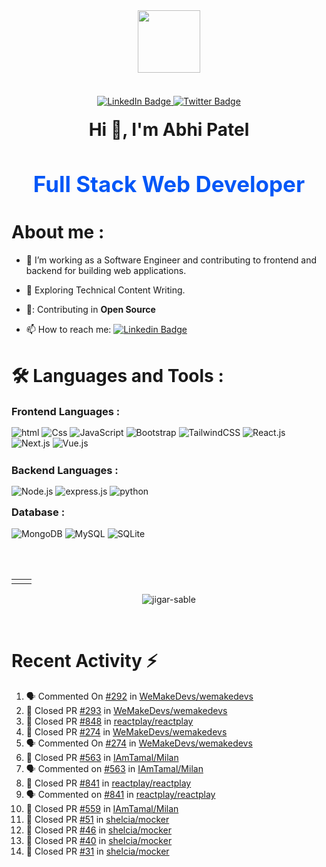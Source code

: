 <div id="header" align="center"> 
  <img src="https://i.postimg.cc/JncWVs8d/giphy-1-removebg-preview.png" width="100"/> 
</div> 
<br />
<div id="badges" align="center" style="margin-top:20px"> 
  <a href="https://www.linkedin.com/in/abhipatel001/"> 
    <img src="https://img.shields.io/badge/LinkedIn-blue?style=for-the-badge&logo=linkedin&logoColor=white" alt="LinkedIn Badge"/>
  </a> 
  <a href="https://twitter.com/AbhiPatel0001">
    <img src="https://img.shields.io/badge/Twitter-red?style=for-the-badge&logo=twitter&logoColor=white" alt="Twitter Badge"/>
  </a>
</div>
<h1 align="center" style="margin-top:20px">Hi 👋, I'm Abhi Patel </h1>
 
<h2 align="center" style="font-size:35px; color:#0357F7">Full Stack Web Developer</h2>

 
<h1>About me :</h1> 

- 🔭 I’m working as a Software Engineer and contributing to frontend and backend for building web applications. 

- 🌱 Exploring Technical Content Writing.

- 🤝: Contributing in <b>Open Source</b>

- 📫 How to reach me: [![Linkedin Badge](https://img.shields.io/badge/-linkedIn-blue?style=flat&logo=Linkedin&logoColor=white)](https://www.linkedin.com/in/abhipatel001/)

<h1 style="margin-top:40px"> 🛠️ Languages and Tools : </h1>

<h3 style="margin:15px 0px">Frontend Languages :</h3>
 
<div align="left" style="margin-bottom:25px">
  <img alt="html" src="https://img.shields.io/badge/Html-%23323330.svg?style=for-the-badge&logo=html5&logoColor=red"/>
  <img alt="Css" src="https://img.shields.io/badge/CSS-%23323330.svg?style=for-the-badge&logo=css3&logoColor=2862E9"/>
  <img alt="JavaScript" src="https://img.shields.io/badge/javascript-%23323330.svg?style=for-the-badge&logo=javascript&logoColor=EFD81D"/>
  <img alt="Bootstrap" src="https://img.shields.io/badge/bootstrap-%23323330.svg?style=for-the-badge&logo=bootstrap&logoColor=23563D7C"/>
  <img alt="TailwindCSS" src="https://img.shields.io/badge/Tailwind_CSS-%23323330.svg?style=for-the-badge&logo=tailwind-css&logoColor=23563D7C"/>
  <img alt="React.js" src="https://img.shields.io/badge/React.js-%23323330.svg?style=for-the-badge&logo=react&logoColor=23563D7C"/>
  <img alt="Next.js" src="https://img.shields.io/badge/Next.js-%23323330.svg?style=for-the-badge&logo=next.js&logoColor=23563D7C"/>
  <img alt="Vue.js" src="https://img.shields.io/badge/Vue.js-%23323330.svg?style=for-the-badge&logo=vue.js&logoColor=23563D7C"/>
</div>
<h3 style="margin:15px 0px">Backend Languages :</h3>

<div align="left" >
  <img alt="Node.js" src="https://img.shields.io/badge/Node.js-%23323330.svg?style=for-the-badge&logo=node.js&logoColor=green"/>
  <img alt="express.js" src="https://img.shields.io/badge/express.js-%23323330.svg?style=for-the-badge&logo=express&logoColor=8BBF3D"/>
  <img alt="python" src="https://img.shields.io/badge/python-%23323330.svg?style=for-the-badge&logo=python&logoColor=EFD81D"/>
 
</div>
<h3 style="margin-top:15px;">Database :</h3>

<div align="left" > 
  <img alt="MongoDB" src="https://img.shields.io/badge/MongoDB-%23323330.svg?style=for-the-badge&logo=MongoDB&logoColor=0FA54D"/>
  <img alt="MySQL" src="https://img.shields.io/badge/mysql-%23323330.svg?style=for-the-badge&logo=mysql&logoColor=DD8A00"/>
  <img alt="SQLite" src="https://img.shields.io/badge/sqlite-%23323330.svg?style=for-the-badge&logo=sqlite&logoColor=107AC9"/>

 
</div>
<br/>
<br/>
<table style="margin-top:30px"> 
  <tr>
    <td><img src="https://github-readme-stats.vercel.app/api?username=AbhiPatel10&show_icons=true&theme=dark&locale=en" alt="" /></td>
    <td><img src="https://github-readme-stats.vercel.app/api/top-langs?username=AbhiPatel10&show_icons=true&theme=dark&locale=en&layout=compact" alt="" /></td>
  </tr>
</table>

<div align="center">
<p><img align="center" src="https://github-readme-streak-stats.herokuapp.com/?user=AbhiPatel10&theme=dark" alt="jigar-sable" /></p>
 </div>
 <br>

# Recent Activity ⚡
<!--START_SECTION:activity-->
 
1. 🗣 Commented On [#292](https://github.com/WeMakeDevs/wemakedevs/pull/292) in [WeMakeDevs/wemakedevs](https://github.com/WeMakeDevs/wemakedevs)
2. 🥳 Closed PR [#293](https://github.com/WeMakeDevs/wemakedevs/pull/293) in [WeMakeDevs/wemakedevs](https://github.com/WeMakeDevs/wemakedevs)
3. 🥳 Closed PR [#848](https://github.com/reactplay/react-play/pull/848) in [reactplay/reactplay](https://github.com/reactplay/react-play)
4. 🥳 Closed PR [#274](https://github.com/WeMakeDevs/wemakedevs/pull/274) in [WeMakeDevs/wemakedevs](https://github.com/WeMakeDevs/wemakedevs)
5. 🗣 Commented On [#274](https://github.com/WeMakeDevs/wemakedevs/pull/274) in [WeMakeDevs/wemakedevs](https://github.com/WeMakeDevs/wemakedevs)
6. 🥳 Closed PR [#563](https://github.com/IAmTamal/Milan/pull/563) in [IAmTamal/Milan](https://github.com/IAmTamal/Milan)
7. 🗣 Commented on [#563](https://github.com/IAmTamal/Milan/pull/563) in [IAmTamal/Milan](https://github.com/IAmTamal/Milan)
8. 🥳 Closed PR [#841](https://github.com/reactplay/react-play/pull/841) in [reactplay/reactplay](https://github.com/reactplay/react-play)
9. 🗣 Commented on [#841](https://github.com/reactplay/react-play/pull/841) in [reactplay/reactplay](https://github.com/reactplay/react-play)
10. 🥳 Closed PR [#559](https://github.com/IAmTamal/Milan/pull/559) in [IAmTamal/Milan](https://github.com/IAmTamal/Milan) 
11. 🥳 Closed PR [#51](https://github.com/shelcia/mocker/pull/51) in [shelcia/mocker](https://github.com/shelcia/mocker)
12. 🥳 Closed PR [#46](https://github.com/shelcia/mocker/pull/46) in [shelcia/mocker](https://github.com/shelcia/mocker)
13. 🥳 Closed PR [#40](https://github.com/shelcia/mocker/pull/40) in [shelcia/mocker](https://github.com/shelcia/mocker)
14. 🥳 Closed PR [#31](https://github.com/shelcia/mocker/pull/31) in [shelcia/mocker](https://github.com/shelcia/mocker) 

<!--END_SECTION:activity-->
